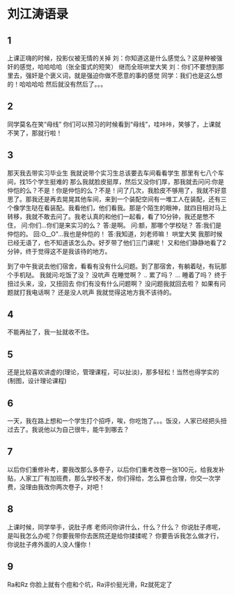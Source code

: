 # 刘江涛语录
## 1
上课正嗨的时候，投影仪被无情的关掉
刘：你知道这是什么感觉么？这是种被强奸的感觉，哈哈哈哈（张全蛋式的短笑）
继而全班哄堂大笑
刘：你们不要想到那里去，强奸是个褒义词，就是强迫你做不愿意的事的感觉
同学：我们也是这么想的！哈哈哈哈
然后就没有然后了。。。
## 2
同学莫名在笑“母线”
你们可以预习的时候看到“母线”，哇咔咔，笑够了，上课就不笑了，那就行啦！
## 3
那天我去带实习毕业生
我就说带个实习生总该要去车间看看学生
那里有七八个车间，找15个学生挺难的
那么我就脸皮挺厚，然后又没你们厚，那我就去问问:你是仲恺的么？不是！你是仲恺的么？不是！问了几次，我脸皮不够用了，我就不好意思了。那我还是再去晃晃其他车间，来到一个装配空间有一堆工人在装配，还有三个像学生哒在看装配。我看他们，他们看我。那是个陌生的眼神，就四目相对马上转移，我就不敢去问了。我老认真的和他们一起看，看了10分钟，我还是憋不住，
问:你们...你们是来实习的么？
答:是啊。
问:额，那哪个学校哒？
答:我们是仲恺的。
回:O__O"…我也是仲恺的！
答:我知道，刘老师嘛！
哄堂大笑
我那时候已经无语了，也不知道该怎么办。好歹带了他们三门课呢！
又和他们静静地看了2分钟，终于觉得这不是我该待的地方。

到了中午我说去他们宿舍，看看有没有什么问题。到了那宿舍，有躺着哒，有玩那个手机哒。
我就问:吃饭了没？
没吭声
在睡觉啊？
..
累了吗？
...
睡着了吗？
终于扭过头来，没，又扭回去
你们有没有什么问题啊？
没问题我就回去啦？
如果有问题就打我电话啊？
还是没人吭声
我就觉得这地方我不该待的。
## 4
不能再扯了，我一扯就收不住。
## 5
还是比较喜欢讲虚的(理论，管理课程，可以扯淡)，那多轻松！当然也得学实的(制图，设计理论课程)
## 6
一天，我在路上想和一个学生打个招呼，唉，你吃饱了。。。饭没，人家已经把头扭过去了。我说他以为自己很牛，能牛到哪去？
## 7
以后你们重修补考，要我改那么多卷子，以后你们重考改卷一张100元，给我发补贴，人家工厂有加班费，那么学校不发，你们得给，怎么算也合理，你交一次学费，没理由我改你两次卷子，对吧！
## 8
上课时候，同学举手，说肚子疼
老师问你讲什么，什么？什么？
你说肚子疼呢，是叫我怎么办呢？你要我带你去医院还是给你揉揉呢？
你要告诉我怎么做才行，你说肚子疼外面的人没人懂你！
## 9
Ra和Rz
你脸上就有个痘和个坑，Ra评价挺光滑，Rz就死定了